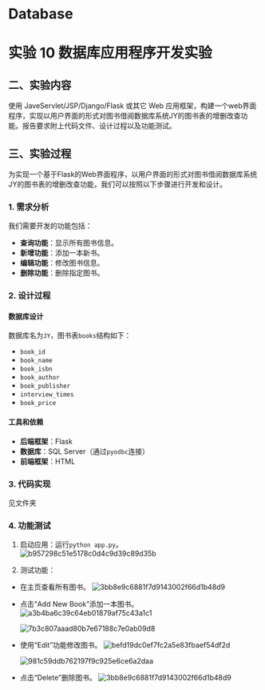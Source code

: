 # Database
# 实验 10 数据库应用程序开发实验
## 二、实验内容

使用 JaveServlet/JSP/Django/Flask 或其它 Web 应用框架，构建一个web界面程序，实现以用户界面的形式对图书借阅数据库系统JY的图书表的增删改查功能。报告要求附上代码文件、设计过程以及功能测试。
## 三、实验过程

为实现一个基于Flask的Web界面程序，以用户界面的形式对图书借阅数据库系统JY的图书表的增删改查功能，我们可以按照以下步骤进行开发和设计。

### 1. **需求分析**

我们需要开发的功能包括：

* ​**查询功能**​：显示所有图书信息。
* ​**新增功能**​：添加一本新书。
* ​**编辑功能**​：修改图书信息。
* ​**删除功能**​：删除指定图书。

### 2. **设计过程**

#### **数据库设计**

数据库名为`JY`，图书表`books`结构如下：

* `book_id`
* `book_name`
* `book_isbn`
* `book_author`
* `book_publisher`
* `interview_times`
* `book_price`

#### **工具和依赖**

* ​**后端框架**​：Flask
* ​**数据库**​：SQL Server（通过`pyodbc`连接）
* ​**前端框架**​：HTML 

### 3. **代码实现**
见文件夹

### 4. **功能测试**

1. 启动应用：运行`python app.py`。
   ![b957298c51e5178c0d4c9d39c89d35b](https://github.com/user-attachments/assets/67e979a7-d23a-49be-822a-b45e82df2b75)

2. 测试功能：

* 在主页查看所有图书。
  ![3bb8e9c6881f7d9143002f66d1b48d9](https://github.com/user-attachments/assets/dde6abdd-7055-4c53-8f8d-7e1cca2ef468)

* 点击“Add New Book”添加一本图书。
  ![a3b4ba6c39c64eb01879af75c43a1c1](https://github.com/user-attachments/assets/3d949e25-7517-4401-9307-738dbd6f64d0)

  ![7b3c807aaad80b7e67188c7e0ab09d8](https://github.com/user-attachments/assets/397c783e-c839-4924-87dc-d897a8074daa)


* 使用“Edit”功能修改图书。
  ![befd19dc0ef7fc2a5e83fbaef54df2d](https://github.com/user-attachments/assets/9db7f3f4-aeea-4e36-a885-255e31364052)

  ![981c59ddb762197f9c925e6ce6a2daa](https://github.com/user-attachments/assets/998cd8d5-9474-4dc7-8028-04dbf421a898)

* 点击“Delete”删除图书。
  ![3bb8e9c6881f7d9143002f66d1b48d9](https://github.com/user-attachments/assets/9a71b34a-c2db-4b5d-a84e-57b18dfed5b1)

